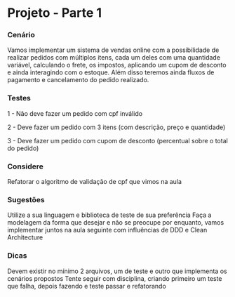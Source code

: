 # Projeto - Parte 1

### Cenário

Vamos implementar um sistema de vendas online com a possibilidade de realizar pedidos com múltiplos itens, cada um deles com uma quantidade variável, calculando o frete, os impostos, aplicando um cupom de desconto e ainda interagindo com o estoque. Além disso teremos ainda fluxos de pagamento e cancelamento do pedido realizado.

### Testes
1 - Não deve fazer um pedido com cpf inválido

2 - Deve fazer um pedido com 3 itens (com descrição, preço e quantidade)

3 - Deve fazer um pedido com cupom de desconto (percentual sobre o total do pedido)

### Considere

Refatorar o algoritmo de validação de cpf que vimos na aula

### Sugestões

Utilize a sua linguagem e biblioteca de teste de sua preferência
Faça a modelagem da forma que desejar e não se preocupe por enquanto, vamos implementar juntos na aula seguinte com influências de DDD e Clean Architecture

### Dicas
Devem existir no mínimo 2 arquivos, um de teste e outro que implementa os cenários propostos
Tente seguir com disciplina, criando primeiro um teste que falha, depois fazendo e teste passar e refatorando